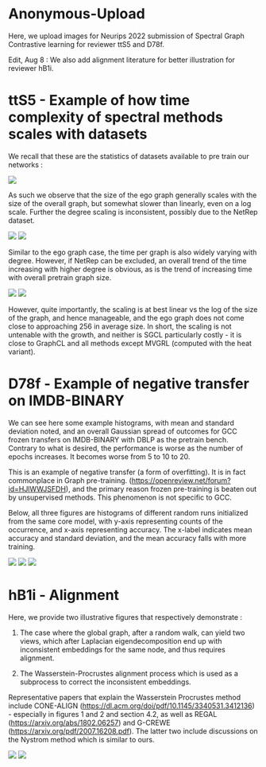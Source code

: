 # Anonymous-Upload
Here, we upload images for Neurips 2022 submission of Spectral Graph Contrastive learning for reviewer ttS5 and D78f.

Edit, Aug 8 : We also add alignment literature for better illustration for reviewer hB1i.

# ttS5 - Example of how time complexity of spectral methods scales with datasets

We recall that these are the statistics of datasets available to pre train our networks : 

![](./datasetdetails.png)

As such we observe that the size of the ego graph generally scales with the size of the overall graph, but somewhat slower than linearly, even on a log scale. Further the degree scaling is inconsistent, possibly due to the NetRep dataset.

![](./egoversussize_labeled_fixed.png)
![](./egographanddegree_labeled.png)

Similar to the ego graph case, the time per graph is also widely varying with degree. However, if NetRep can be excluded, an overall trend of the time increasing with higher degree is obvious, as is the trend of increasing time with overall pretrain graph size.

![](./timeversusnode.png)
![](./timeversusdegree.png)

However, quite importantly, the scaling is at best linear vs the log of the size of the graph, and hence manageable, and the ego graph does not come close to approaching 256 in average size. In short, the scaling is not untenable with the growth, and neither is SGCL particularly costly - it is close to GraphCL and all methods except MVGRL (computed with the heat variant).

# D78f - Example of negative transfer on IMDB-BINARY

We can see here some example histograms, with mean and standard deviation noted, and an overall Gaussian spread of outcomes for GCC frozen transfers on IMDB-BINARY with DBLP as the pretrain bench. Contrary to what is desired, the performance is worse as the number of epochs increases. It becomes worse from 5 to 10 to 20.

This is an example of negative transfer (a form of overfitting). It is in fact commonplace in Graph pre-training. (https://openreview.net/forum?id=HJlWWJSFDH), and the primary reason frozen pre-training is beaten out by unsupervised methods. This phenomenon is not specific to GCC.

Below, all three figures are histograms of different random runs initialized from the same core model, with y-axis representing counts of the occurrence, and x-axis representing accuracy. The x-label indicates mean accuracy and standard deviation, and the mean accuracy falls with more training.

![](./imdb-binary_5.jpg)
![](./imdb-binary_10.jpg)
![](./imdb-binary_20.jpg)

# hB1i - Alignment

Here, we provide two illustrative figures that respectively demonstrate :

1) The case where the global graph, after a random walk, can yield two views, which after Laplacian eigendecomposition end up with inconsistent embeddings for the same node, and thus requires alignment.

2) The Wasserstein-Procrustes alignment process which is used as a subprocess to correct the inconsistent embeddings.

Representative papers that explain the Wasserstein Procrustes method include CONE-ALIGN (https://dl.acm.org/doi/pdf/10.1145/3340531.3412136) - especially in figures 1 and 2 and section 4.2, as well as REGAL (https://arxiv.org/abs/1802.06257) and G-CREWE (https://arxiv.org/pdf/2007.16208.pdf). The latter two include discussions on the Nystrom method which is similar to ours.

![](./alignment_take2.jpg)
![](./Alignment_edited_page-0001.jpg)
